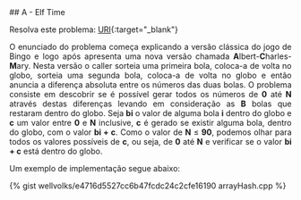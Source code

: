  <div id="elf">
 
 </div>
## A - Elf Time

Resolva este problema:
[URI][uri-2717]{:target="_blank"}


<p align="justify">
O enunciado do problema começa explicando a versão clássica do jogo de Bingo e logo após apresenta uma nova versão chamada <b>A</b>lbert-<b>C</b>harles-<b>M</b>ary.  Nesta versão o caller sorteia uma primeira bola, coloca-a de volta no globo, sorteia uma segunda bola, coloca-a de volta no globo e então anuncia a diferença absoluta entre os números das duas bolas. O problema consiste em descobrir se é possível gerar todos os números de <b>0</b> até <b>N</b> através destas diferenças levando em consideração as <b>B</b> bolas que restaram dentro do globo.  Seja <b>bi</b> o valor de alguma bola <b>i</b> dentro do globo e <b>c</b> um valor entre <b>0</b> e <b>N</b> inclusive, <b>c</b> é gerado se existir alguma bola, dentro do globo, com o valor <b>bi + c</b>. Como o valor de <b>N</b> ≤ <b>90</b>, podemos olhar para todos os valores possíveis de <b>c</b>, ou seja, de <b>0</b> até <b>N</b> e verificar se o valor <b>bi + c</b> está dentro do globo.
</p>

Um exemplo de implementação segue abaixo:

{% gist wellvolks/e4716d5527cc6b47fcdc24c2cfe16190 arrayHash.cpp %}


[uri-2717]:		https://www.urionlinejudge.com.br/judge/pt/problems/view/2717
